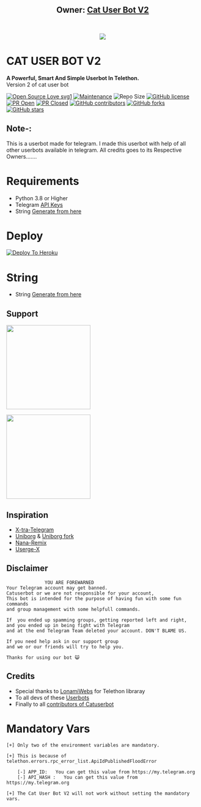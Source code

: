 
<h2 align="center"><b>Owner: <a href="https://t.me/youngchris112">Cat User Bot V2</a></b></h2>
<br>
<p align="center"><a href="https://t.me/catuserbotV2support"><img src="https://telegra.ph/Cat-user-not-v2-04-04"></a></p> 
</p>
<h1>CAT USER BOT V2</h1>
<b>A Powerful, Smart And Simple Userbot In Telethon.</b>
<br> Version 2 of cat user bot
<br>



[![Open Source Love svg1](https://badges.frapsoft.com/os/v1/open-source.png?v=103)]( https://github.com/Youngchris150/catuserbot)
[![Maintenance](https://img.shields.io/badge/Maintained%3F-yes-green?&style=flat-square)](https://GitHub.com/Youngchris150/catuserbot/graphs/commit-activity) 
![Repo Size](https://img.shields.io/github/repo-size/Youngchris150/catuserbot?&style=flat-square&logo=github)
[![GitHub license](https://img.shields.io/github/license/Youngchris150/catuserbot?&style=flat-square&logo=github)](https://github.com/Youngchris150/catuserbot/blob/master/LICENSE)
[![PR Open](https://img.shields.io/github/issues-pr/Youngchris150/catuserbot?&style=flat-square&logo=github)](https://github.com/Youngchris150/catuserbot/pulls)
[![PR Closed](https://img.shields.io/github/issues-pr-closed/Youngchris150/catuserbot?&style=flat-square&logo=github)](https://github.com/Youngchris150/catuserbot/pulls?q=is:closed)
[![GitHub contributors](https://img.shields.io/github/contributors/Youngchris150/catuserbot?&style=flat-square&logo=github)](https://GitHub.com/Youngchris150/catuserbot/graphs/contributors/)
[![GitHub forks](https://img.shields.io/github/forks/Youngchris150/catuserbot?&style=flat-square&logo=github)](https://github.com/Youngchris150/catuserbot/fork)
[![GitHub stars](https://img.shields.io/github/stars/Youngchris150/catuserbot?&style=flat-square&logo=github)](https://github.com/Youngchris150/catuserbot/stargazers)


## Note-: 

This is a userbot made for telegram. I made this userbot with help of all other userbots available in telegram. All credits goes to its Respective Owners.......

# Requirements 
* Python 3.8 or Higher
* Telegram [API Keys](https://my.telegram.org/apps)
* String [Generate from here](https://replit.com/@JakuJaka/generatestringsession-1)


# Deploy

[![Deploy To Heroku](https://www.herokucdn.com/deploy/button.svg)](https://heroku.com/deploy?template=https://github.com/Youngchris150/catuserbot)


# String

* String [Generate from here](https://replit.com/@JakuJaka/generatestringsession-1)
  
## Support
   <a href="https://t.me/catuserbotV2"><img src="https://img.shields.io/badge/Channel%20Support%3F-yes-green?&style=flat-square?&logo=telegram" width=220px></a></p>
   <a href="https://t.me/catuserbotV2support"><img src="https://img.shields.io/badge/Group%20Support%3F-yes-green?&style=flat-square?&logo=telegram" width=220px></a></p>
   
## Inspiration
   - [X-tra-Telegram](https://github.com/Dark-Princ3/X-tra-Telegram)
   - [Uniborg](https://github.com/SpEcHiDe/UniBorg) & [Uniborg fork](https://github.com/ravana69/PornHub)
   - [Nana-Remix](https://github.com/pokurt/Nana-Remix)
   - [Userge-X](https://github.com/code-rgb/USERGE-X/)
   
## Disclaimer

```
              YOU ARE FOREWARNED
Your Telegram account may get banned.   
Catuserbot or we are not responsible for your account, 
This bot is intended for the purpose of having fun with some fun commands 
and group management with some helpfull commands.

If  you ended up spamming groups, getting reported left and right, 
and you ended up in being fight with Telegram 
and at the end Telegram Team deleted your account. DON'T BLAME US.

If you need help ask in our support group 
and we or our friends will try to help you.

Thanks for using our bot 😺
```

## Credits
   - Special thanks to [LonamiWebs](https://github.com/LonamiWebs/Telethon/) for Telethon libraray
   - To all devs of these [Userbots](https://github.com/sandy1709/catuserbot/tree/bugs#inspiration)
   - Finally to all [contributors of Catuserbot](https://github.com/sandy1709/catuserbot/graphs/contributors)

# Mandatory Vars
```
[+] Only two of the environment variables are mandatory.

[+] This is because of telethon.errors.rpc_error_list.ApiIdPublishedFloodError

    [-] APP_ID:   You can get this value from https://my.telegram.org
    [-] API_HASH :   You can get this value from https://my.telegram.org
    
[+] The Cat User Bot V2 will not work without setting the mandatory vars.
```

